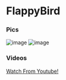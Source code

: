 # FlappyBird

### Pics

![image](https://github.com/lordipio/FlappyBirdIn3Hours-UE5/assets/88454144/f740fbba-5140-473d-9681-b151a6929e37)
![image](https://github.com/lordipio/FlappyBirdIn3Hours-UE5/assets/88454144/a2975f6b-0f0c-4a5b-be49-f1bdbc9b1844)
 

 
### Videos
[Watch From Youtube!](https://www.youtube.com/watch?v=qppulfcZqAU)

